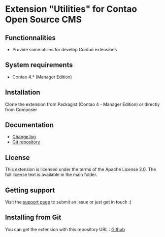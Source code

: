 Extension "Utilities" for Contao Open Source CMS
======================

Functionnalities
-------------------
 * Provide some utilies for develop Contao extensions

System requirements
-------------------

 * Contao 4.* (Manager Edition)


Installation
------------

Clone the extension from Packagist (Contao 4 - Manager Edition) or directly from Composer

Documentation
-------------

 * [Change log][1]
 * [Git repository][2]


License
-------

This extension is licensed under the terms of the Apache License 2.0. The full license text is
available in the main folder.


Getting support
---------------

Visit the [support page][3] to submit an issue or just get in touch :)


Installing from Git
-------------------

You can get the extension with this repository URL : [Github][2]

[1]: CHANGELOG.md
[2]: https://github.com/web-ex-machina/contao-utils
[3]: https://www.webexmachina.fr/